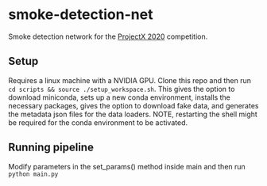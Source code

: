 # smoke-detection-net
Smoke detection network for the [ProjectX 2020](https://www.projectx2020.com/) competition.

## Setup
Requires a linux machine with a NVIDIA GPU. Clone this repo and then run `cd scripts && source ./setup_workspace.sh`.
This gives the option to download miniconda, sets up a new conda environment, installs the necessary packages, gives the option to download fake data,
and generates the metadata json files for the data loaders. NOTE, restarting the shell might be required
for the conda environment to be activated.

## Running pipeline
Modify parameters in the set_params() method inside main and then run `python main.py`
